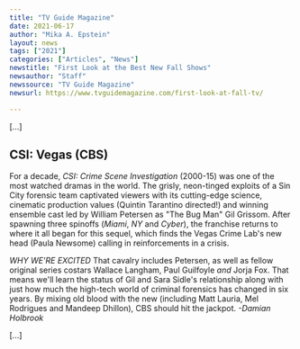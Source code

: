 ```yaml
---
title: "TV Guide Magazine"
date: 2021-06-17
author: "Mika A. Epstein"
layout: news
tags: ["2021"]
categories: ["Articles", "News"]
newstitle: "First Look at the Best New Fall Shows"
newsauthor: "Staff"
newssource: "TV Guide Magazine"
newsurl: https://www.tvguidemagazine.com/first-look-at-fall-tv/

---
```


[...]

## CSI: Vegas (CBS)

For a decade, _CSI: Crime Scene Investigation_ (2000-15) was one of the most watched dramas in the world. The grisly, neon-tinged exploits of a Sin City forensic team captivated viewers with its cutting-edge science, cinematic production values (Quintin Tarantino directed!) and winning ensemble cast led by William Petersen as "The Bug Man" Gil Grissom. After spawning three spinoffs (_Miami_, _NY_ and _Cyber_), the franchise returns to where it all began for this sequel, which finds the Vegas Crime Lab's new head (Paula Newsome) calling in reinforcements in a crisis.

*WHY WE'RE EXCITED* That cavalry includes Petersen, as well as fellow original series costars Wallace Langham, Paul Guilfoyle _and_ Jorja Fox. That means we'll learn the status of Gil and Sara Sidle's relationship along with just how much the high-tech world of criminal forensics has changed in six years. By mixing old blood with the new (including Matt Lauria, Mel Rodrigues and Mandeep Dhillon), CBS should hit the jackpot. _-Damian Holbrook_

[...]
